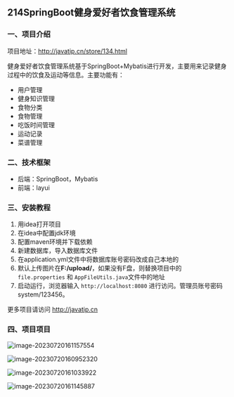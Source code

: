 ## 214SpringBoot健身爱好者饮食管理系统

### 一、项目介绍

项目地址：http://javatip.cn/store/134.html

健身爱好者饮食管理系统基于SpringBoot+Mybatis进行开发，主要用来记录健身过程中的饮食及运动等信息。主要功能有：

- 用户管理
- 健身知识管理
- 食物分类
- 食物管理
- 吃饭时间管理
- 运动记录
- 菜谱管理

### 二、技术框架

- 后端：SpringBoot，Mybatis
- 前端：layui

### 三、安装教程

1. 用idea打开项目
2. 在idea中配置jdk环境
3. 配置maven环境并下载依赖
4. 新建数据库，导入数据库文件
5. 在application.yml文件中将数据库账号密码改成自己本地的
6. 默认上传图片在**F:/upload/**，如果没有F盘，则替换项目中的`file.properties` 和 `AppFileUtils.java`文件中的地址
7. 启动运行，浏览器输入 `http://localhost:8080` 进行访问。管理员账号密码 system/123456。

更多项目请访问 http://javatip.cn

### 四、项目项目

![image-20230720161157554](http://image.javatip.cn/bysj/20230720161158.png)

![image-20230720160952320](http://image.javatip.cn/bysj/20230720160952.png)

![image-20230720161033922](http://image.javatip.cn/bysj/20230720161034.png)

![image-20230720161145887](http://image.javatip.cn/bysj/20230720161146.png)
